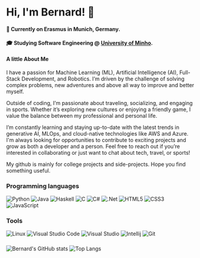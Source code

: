 # Hi, I'm Bernard! 🦆 
#### 📍 Currently on Erasmus in Munich, Germany. 
#### 🎓 Studying Software Engineering @ <a href="https://www.uminho.pt/EN">University of Minho</a>.
#### A little About Me
 I have a passion for Machine Learning (ML), Artificial Intelligence (AI), Full-Stack Development, and Robotics. I’m driven by the challenge of solving complex problems, new adventures and above all way to improve and better myself.

Outside of coding, I’m passionate about traveling, socializing, and engaging in sports. Whether it’s exploring new cultures or enjoying a friendly game, I value the balance between my professional and personal life.

I’m constantly learning and staying up-to-date with the latest trends in generative AI, MLOps, and cloud-native technologies like AWS and Azure. I'm always looking for opportunities to contribute to exciting projects and grow as both a developer and a person. Feel free to reach out if you’re interested in collaborating or just want to chat about tech, travel, or sports!

My github is mainly for college projects and side-projects. Hope you find something useful.

### Programming languages
![Python](https://img.shields.io/badge/python-3670A0?style=for-the-badge&logo=python&logoColor=ffdd54)
![Java](https://img.shields.io/badge/Java-ED8B00?style=for-the-badge&logo=java&logoColor=white)
![Haskell](https://img.shields.io/badge/Haskell-5e5086?style=for-the-badge&logo=haskell&logoColor=white)
![C](https://img.shields.io/badge/c-%2300599C.svg?style=for-the-badge&logo=c&logoColor=white)
![C#](https://img.shields.io/badge/C%23-239120?style=for-the-badge&logo=c-sharp&logoColor=white)
![.Net](https://img.shields.io/badge/.NET-5C2D91?style=for-the-badge&logo=.net&logoColor=white)
![HTML5](https://img.shields.io/badge/html5-%23E34F26.svg?style=for-the-badge&logo=html5&logoColor=white)
![CSS3](https://img.shields.io/badge/css3-%231572B6.svg?style=for-the-badge&logo=css3&logoColor=white)
![JavaScript](https://img.shields.io/badge/javascript-%23323330.svg?style=for-the-badge&logo=javascript&logoColor=%23F7DF1E)

### Tools
![Linux](https://img.shields.io/badge/Linux-FCC624?style=for-the-badge&logo=linux&logoColor=black)
![Visual Studio Code](https://img.shields.io/badge/Visual%20Studio%20Code-0078d7.svg?style=for-the-badge&logo=visual-studio-code&logoColor=white)
![Visual Studio](https://img.shields.io/badge/Visual_Studio-5C2D91?style=for-the-badge&logo=visual%20studio&logoColor=white)
![Intellij](https://img.shields.io/badge/IntelliJ_IDEA-000000.svg?style=for-the-badge&logo=intellij-idea&logoColor=white)
![Git](https://img.shields.io/badge/git-%23F05033.svg?style=for-the-badge&logo=git&logoColor=white)

###
![Bernard's GitHub stats](https://github-readme-stats.vercel.app/api?username=BernardGeorges&show_icons=true&theme=dark)
![Top Langs](https://github-readme-stats.vercel.app/api/top-langs/?username=BernardGeorges&layout=compact&theme=dark)
